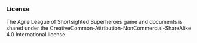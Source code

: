 ### License

The Agile League of Shortsighted Superheroes game and documents is shared under the CreativeCommon-Attribution-NonCommercial-ShareAlike 4.0 International license.
